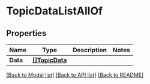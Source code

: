 # TopicDataListAllOf

## Properties

Name | Type | Description | Notes
------------ | ------------- | ------------- | -------------
**Data** | [**[]TopicData**](TopicData.md) |  | 

[[Back to Model list]](../README.md#documentation-for-models) [[Back to API list]](../README.md#documentation-for-api-endpoints) [[Back to README]](../README.md)


